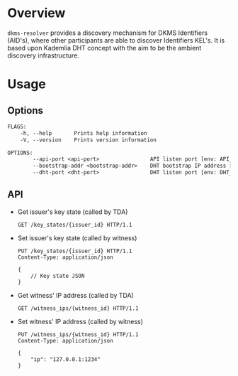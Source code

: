 # Overview

`dkms-resolver` provides a discovery mechanism for DKMS Identifiers (AID's), where other participants are able to discover Identifiers KEL's. It is based upon Kademlia DHT concept with the aim to be the ambient discovery infrastructure.

# Usage

## Options

```txt
FLAGS:
    -h, --help       Prints help information
    -V, --version    Prints version information

OPTIONS:
        --api-port <api-port>                API listen port [env: API_PORT=]  [default: 9599]
        --bootstrap-addr <bootstrap-addr>    DHT bootstrap IP address [env: BOOTSTRAP_ADDR=]
        --dht-port <dht-port>                DHT listen port [env: DHT_PORT=]  [default: 9145]
```

## API

- Get issuer's key state (called by TDA)

  ```http
  GET /key_states/{issuer_id} HTTP/1.1
  ```

- Set issuer's key state (called by witness)

  ```http
  PUT /key_states/{issuer_id} HTTP/1.1
  Content-Type: application/json

  {
      // Key state JSON
  }
  ```

- Get witness' IP address (called by TDA)

  ```http
  GET /witness_ips/{witness_id} HTTP/1.1
  ```

- Set witness' IP address (called by witness)

  ```http
  PUT /witness_ips/{witness_id} HTTP/1.1
  Content-Type: application/json

  {
      "ip": "127.0.0.1:1234"
  }
  ```
